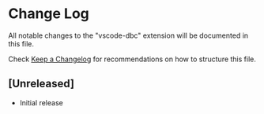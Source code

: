 # Change Log

All notable changes to the "vscode-dbc" extension will be documented in this file.

Check [Keep a Changelog](http://keepachangelog.com/) for recommendations on how to structure this file.

## [Unreleased]

- Initial release